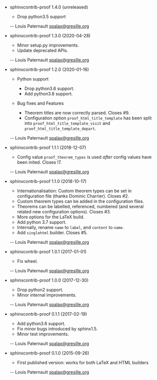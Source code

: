 * sphinxcontrib-proof 1.4.0 (unreleased)

    * Drop python3.5 support

    -- Louis Paternault <spalax@gresille.org>

* sphinxcontrib-proof 1.3.0 (2020-04-28)

    * Minor setup.py improvements.
    * Update deprecated APIs.

    -- Louis Paternault <spalax@gresille.org>

* sphinxcontrib-proof 1.2.0 (2020-01-16)

    * Python support

        * Drop python3.6 support.
        * Add python3.8 support.

    * Bug fixes and Features

        * Theorem titles are now correctly parsed. Closes #9.
        * Configuration option `proof_html_title_template` has been split into `proof_html_title_template_visit` and `proof_html_title_template_depart`.

    -- Louis Paternault <spalax@gresille.org>

* sphinxcontrib-proof 1.1.1 (2018-12-07)

    * Config value `proof_theorem_types` is used *after* config values have been inited. Closes !7.

    -- Louis Paternault <spalax@gresille.org>

* sphinxcontrib-proof 1.1.0 (2018-10-17)

    * Internationalisation: Custom theorem types can be set in configuration file (thanks Dominic Charrier). Closes #2.
    * Custom theorem types can be added in the configuration files.
    * Theorems can be labelled, referenced, numbered (and several related new configuration options). Closes #3.
    * More options for the LaTeX build.
    * Add python 3.7 support.
    * Internally, rename `name` to `label`, and `content` to `name`.
    * Add `singlehtml` builder. Closes #5.

    -- Louis Paternault <spalax@gresille.org>

* sphinxcontrib-proof 1.0.1 (2017-01-01)

    * Fix wheel.

    -- Louis Paternault <spalax@gresille.org>

* sphinxcontrib-proof 1.0.0 (2017-12-30)

    * Drop python2 support.
    * Minor internal improvements.

    -- Louis Paternault <spalax@gresille.org>

* sphinxcontrib-proof 0.1.1 (2017-02-19)

    * Add python3.6 support.
    * Fix minor bugs introduced by sphinx1.5.
    * Minor test improvements.

    -- Louis Paternault <spalax@gresille.org>

* sphinxcontrib-proof 0.1.0 (2015-09-26)

    * First published version: works for both LaTeX and HTML builders

    -- Louis Paternault <spalax@gresille.org>
